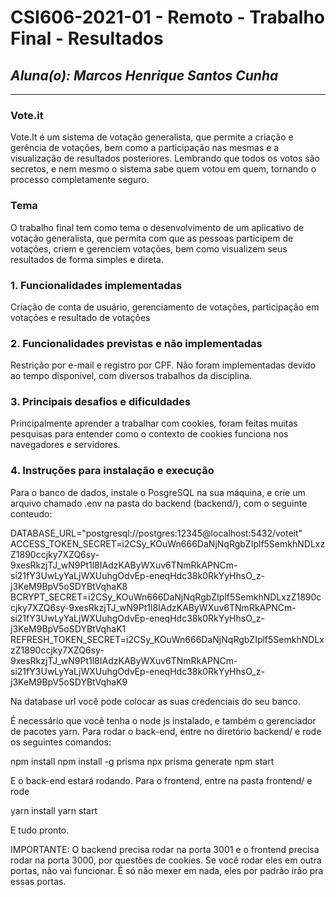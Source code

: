 # **CSI606-2021-01 - Remoto - Trabalho Final - Resultados**
## *Aluna(o): Marcos Henrique Santos Cunha*

--------------

<!-- Este documento tem como objetivo apresentar o projeto desenvolvido, considerando o que foi definido na proposta e o produto final. -->

### Vote.it

  Vote.It é um sistema de votação generalista, que permite a criação e gerência de votações, bem como a participação nas mesmas e a visualização de resultados posteriores. Lembrando que todos os votos são secretos, e nem mesmo o sistema sabe quem votou em quem, tornando o processo completamente seguro.

<!-- Apresentar o tema. -->
### Tema

  O trabalho final tem como tema o desenvolvimento de um aplicativo de votação generalista, que permita com que as pessoas participem de votações, criem e gerenciem votações, bem como visualizem seus resultados de forma simples e direta.

### 1. Funcionalidades implementadas

Criação de conta de usuário, gerenciamento de votações, participação em votações e resultado de votações
  
### 2. Funcionalidades previstas e não implementadas
<!-- Descrever as funcionalidades que eram previstas e não foram implementas, apresentando uma breve justificativa do porquê elas não foram incluídas -->

Restrição por e-mail e registro por CPF. Não foram implementadas devido ao tempo disponível, com diversos trabalhos da disciplina.

### 3. Principais desafios e dificuldades
<!-- Descrever os principais desafios encontrados no desenvolvimento do trabalho, quais foram as dificuldades e como elas foram superadas e resolvidas. -->
Principalmente aprender a trabalhar com cookies, foram feitas muitas pesquisas para entender como o contexto de cookies funciona nos navegadores e servidores.

### 4. Instruções para instalação e execução
<!-- Descrever o que deve ser feito para instalar (ou baixar) a aplicação, o que precisa ser configurando (parâmetros, banco de dados e afins) e como executá-la. -->
Para o banco de dados, instale o PosgreSQL na sua máquina, e crie um arquivo chamado .env na pasta do backend (backend/), com o seguinte conteudo:

DATABASE_URL="postgresql://postgres:12345@localhost:5432/voteit"
ACCESS_TOKEN_SECRET=i2CSy_KOuWn666DaNjNqRgbZIplf5SemkhNDLxzZ1890ccjky7XZQ6sy-9xesRkzjTJ_wN9Pt1l8IAdzKAByWXuv6TNmRkAPNCm-si21fY3UwLyYaLjWXUuhgOdvEp-eneqHdc38k0RkYyHhsO_z-j3KeM9BpV5oSDYBtVqhaK8
BCRYPT_SECRET=i2CSy_KOuWn666DaNjNqRgbZIplf5SemkhNDLxzZ1890ccjky7XZQ6sy-9xesRkzjTJ_wN9Pt1l8IAdzKAByWXuv6TNmRkAPNCm-si21fY3UwLyYaLjWXUuhgOdvEp-eneqHdc38k0RkYyHhsO_z-j3KeM9BpV5oSDYBtVqhaK1
REFRESH_TOKEN_SECRET=i2CSy_KOuWn666DaNjNqRgbZIplf5SemkhNDLxzZ1890ccjky7XZQ6sy-9xesRkzjTJ_wN9Pt1l8IAdzKAByWXuv6TNmRkAPNCm-si21fY3UwLyYaLjWXUuhgOdvEp-eneqHdc38k0RkYyHhsO_z-j3KeM9BpV5oSDYBtVqhaK9

Na database url você pode colocar as suas credenciais do seu banco.

É necessário que você tenha o node js instalado, e também o gerenciador de pacotes yarn. Para rodar o back-end, entre no diretório backend/ e rode os seguintes comandos:

npm install
npm install -g prisma
npx prisma generate
npm start

E o back-end estará rodando. Para o frontend, entre na pasta frontend/ e rode

yarn install
yarn start

E tudo pronto.

IMPORTANTE: O backend precisa rodar na porta 3001 e o frontend precisa rodar na porta 3000, por questões de cookies. Se você rodar eles em outra portas, não vai funcionar. É só não mexer em nada, eles por padrão irão pra essas portas.


